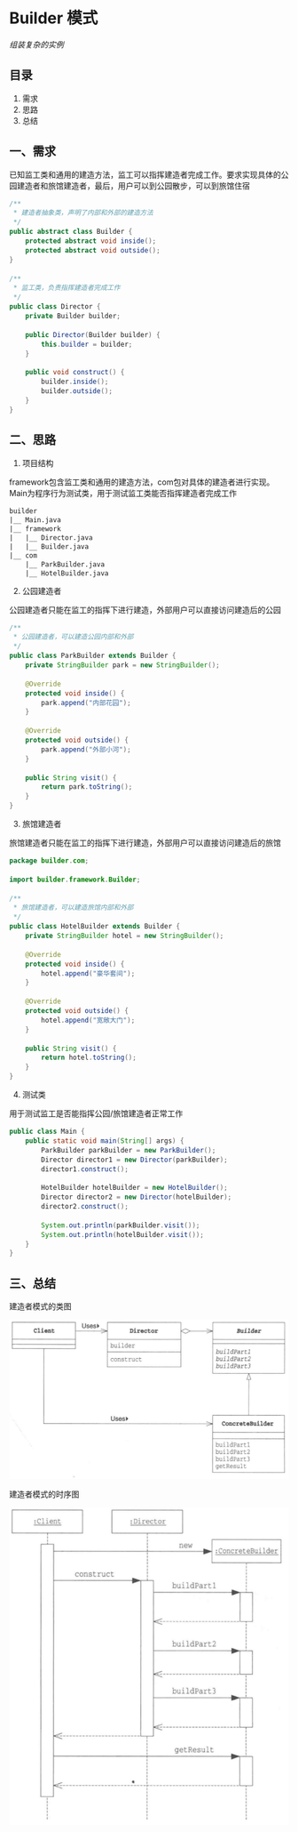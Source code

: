 # Builder 模式

*组装复杂的实例*

## 目录

1. 需求
2. 思路
3. 总结



## 一、需求

已知监工类和通用的建造方法，监工可以指挥建造者完成工作。要求实现具体的公园建造者和旅馆建造者，最后，用户可以到公园散步，可以到旅馆住宿

```java
/**
 * 建造者抽象类，声明了内部和外部的建造方法
 */
public abstract class Builder {
    protected abstract void inside();
    protected abstract void outside();
}

/**
 * 监工类，负责指挥建造者完成工作
 */
public class Director {
    private Builder builder;

    public Director(Builder builder) {
        this.builder = builder;
    }

    public void construct() {
        builder.inside();
        builder.outside();
    }
}
```



## 二、思路

1. 项目结构

framework包含监工类和通用的建造方法，com包对具体的建造者进行实现。Main为程序行为测试类，用于测试监工类能否指挥建造者完成工作

```
builder
|__	Main.java
|__	framework
|	|__	Director.java
|	|__	Builder.java
|__	com
	|__	ParkBuilder.java
	|__	HotelBuilder.java
```



2. 公园建造者

公园建造者只能在监工的指挥下进行建造，外部用户可以直接访问建造后的公园

```java
/**
 * 公园建造者，可以建造公园内部和外部
 */
public class ParkBuilder extends Builder {
    private StringBuilder park = new StringBuilder();

    @Override
    protected void inside() {
        park.append("内部花园");
    }

    @Override
    protected void outside() {
        park.append("外部小河");
    }

    public String visit() {
        return park.toString();
    }
}

```



3. 旅馆建造者

旅馆建造者只能在监工的指挥下进行建造，外部用户可以直接访问建造后的旅馆

```java
package builder.com;

import builder.framework.Builder;

/**
 * 旅馆建造者，可以建造旅馆内部和外部
 */
public class HotelBuilder extends Builder {
    private StringBuilder hotel = new StringBuilder();

    @Override
    protected void inside() {
        hotel.append("豪华套间");
    }

    @Override
    protected void outside() {
        hotel.append("宽敞大门");
    }

    public String visit() {
        return hotel.toString();
    }
}
```



4. 测试类

用于测试监工是否能指挥公园/旅馆建造者正常工作

```java
public class Main {
    public static void main(String[] args) {
        ParkBuilder parkBuilder = new ParkBuilder();
        Director director1 = new Director(parkBuilder);
        director1.construct();

        HotelBuilder hotelBuilder = new HotelBuilder();
        Director director2 = new Director(hotelBuilder);
        director2.construct();

        System.out.println(parkBuilder.visit());
        System.out.println(hotelBuilder.visit());
    }
}

```



## 三、总结

建造者模式的类图

![image-20220524135628897](image-20220524135628897.png)

建造者模式的时序图

![image-20220524135703262](image-20220524135703262.png)
